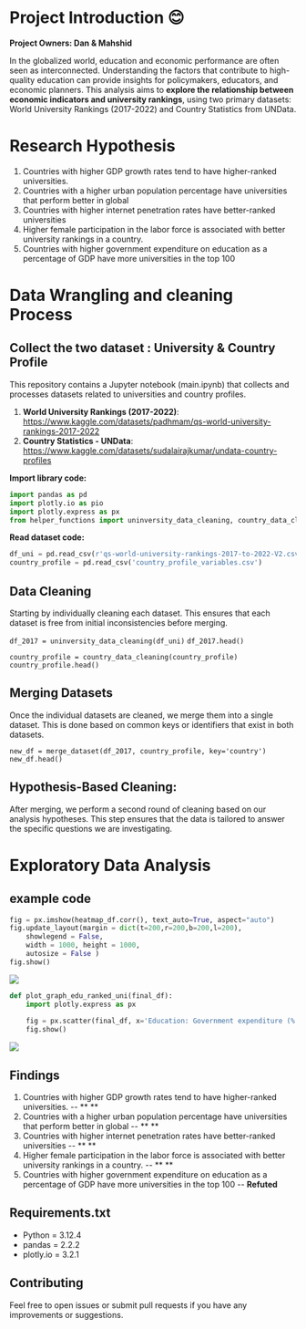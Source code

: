 # Project Introduction :blush:
**Project Owners: Dan & Mahshid**
 
In the globalized world, education and economic performance are often seen as interconnected. Understanding the factors that contribute to high-quality education can provide insights for policymakers, educators, and economic planners. This analysis aims to **explore the relationship between economic indicators and university rankings**, using two primary datasets: World University Rankings (2017-2022) and Country Statistics from UNData.

# Research Hypothesis

1. Countries with higher GDP growth rates tend to have higher-ranked universities.
2. Countries with a higher urban population percentage have universities that perform better in global
3. Countries with higher internet penetration rates have better-ranked universities
4. Higher female participation in the labor force is associated with better university rankings in a country.
5. Countries with higher government expenditure on education as a percentage of GDP have more universities in the top 100


# Data Wrangling and cleaning Process
## Collect the two dataset : University & Country Profile

This repository contains a Jupyter notebook (main.ipynb) that collects and processes datasets related to universities and country profiles.

1. **World University Rankings (2017-2022)**: <https://www.kaggle.com/datasets/padhmam/qs-world-university-rankings-2017-2022>
2. **Country Statistics - UNData**: <https://www.kaggle.com/datasets/sudalairajkumar/undata-country-profiles>

**Import library code:**
``` python
import pandas as pd
import plotly.io as pio
import plotly.express as px
from helper_functions import uninversity_data_cleaning, country_data_cleaning, merge_dataset, clean_data_dan, plot_graph_edu_ranked_uni
```
**Read dataset code:**
``` python
df_uni = pd.read_csv(r'qs-world-university-rankings-2017-to-2022-V2.csv')
country_profile = pd.read_csv('country_profile_variables.csv')
```
## Data Cleaning
Starting by individually cleaning each dataset. This ensures that each dataset is free from initial inconsistencies before merging.


`df_2017 = uninversity_data_cleaning(df_uni)`
`df_2017.head()`

`country_profile = country_data_cleaning(country_profile)`
`country_profile.head()`

## Merging Datasets
Once the individual datasets are cleaned, we merge them into a single dataset. This is done based on common keys or identifiers that exist in both datasets.

`new_df = merge_dataset(df_2017, country_profile, key='country')`
`new_df.head()`

## Hypothesis-Based Cleaning:
After merging, we perform a second round of cleaning based on our analysis hypotheses. This step ensures that the data is tailored to answer the specific questions we are investigating.


# Exploratory Data Analysis
## example code
```python
fig = px.imshow(heatmap_df.corr(), text_auto=True, aspect="auto")
fig.update_layout(margin = dict(t=200,r=200,b=200,l=200),
    showlegend = False,
    width = 1000, height = 1000,
    autosize = False )
fig.show()
```
![](/First_Project/Pictures/1.png)

```python
def plot_graph_edu_ranked_uni(final_df):
    import plotly.express as px
    
    fig = px.scatter(final_df, x='Education: Government expenditure (% of GDP)', y='total_universities ranked in 100', color='Region', size='average_score', hover_name='country', title='Total Universities Ranked in 100 vs Total International Students')
    fig.show()

```
![](/First_Project/Pictures/newplot.png)



## Findings

1. Countries with higher GDP growth rates tend to have higher-ranked universities. -- ** **
2. Countries with a higher urban population percentage have universities that perform better in global -- ** **
3. Countries with higher internet penetration rates have better-ranked universities -- ** **
4. Higher female participation in the labor force is associated with better university rankings in a country. -- ** **
5. Countries with higher government expenditure on education as a percentage of GDP have more universities in the top 100 -- **Refuted**


## Requirements.txt

- Python = 3.12.4
- pandas = 2.2.2
- plotly.io = 3.2.1

## Contributing

Feel free to open issues or submit pull requests if you have any improvements or suggestions.
